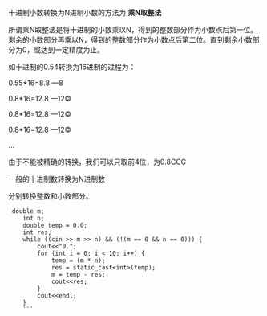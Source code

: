 十进制小数转换为N进制小数的方法为
**乘N取整法**

所谓乘N取整法是将十进制的小数乘以N，得到的整数部分作为小数点后第一位。剩余的小数部分再乘以N，得到的整数部分作为小数点后第二位。直到剩余小数部分为0，或达到一定精度为止。

如十进制的0.54转换为16进制的过程为：

0.55*16=8.8 —8

0.8*16=12.8 —12©

0.8*16=12.8 —12©

0.8*16=12.8 —12©

…


由于不能被精确的转换，我们可以只取前4位，为0.8CCC

一般的十进制数转换为N进制数

分别转换整数和小数部分。
```
 double m;
    int n;
    double temp = 0.0;
    int res;
    while ((cin >> m >> n) && (!(m == 0 && n == 0))) {
        cout<<"0.";
        for (int i = 0; i < 10; i++) {
            temp = (m * n);
            res = static_cast<int>(temp);
            m = temp - res;
            cout<<res;
        }  
        cout<<endl;
    }
    ```
